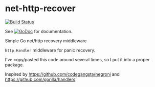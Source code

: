 net-http-recover
================

[![Build Status](https://drone.io/github.com/bakins/net-http-recover/status.png)](https://drone.io/github.com/bakins/net-http-recover/latest)

See
[![GoDoc](https://godoc.org/github.com/bakins/net-http-recover?status.svg)](https://godoc.org/github.com/bakins/net-http-recover)
for documentation.

Simple Go net/http recovery middleware

`http.Handler` middleware for panic recovery.

I've copy/pasted this code around several times, so I put it into a
proper package.

Inspired by https://github.com/codegangsta/negroni and https://github.com/gorilla/handlers
